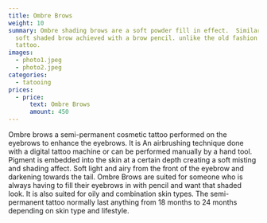```yaml
---
title: Ombre Brows
weight: 10
summary: Ombre shading brows are a soft powder fill in effect.  Similar to a
  soft shaded brow achieved with a brow pencil. unlike the old fashion block
  tattoo.
images:
  - photo1.jpeg
  - photo2.jpeg
categories:
  - tatooing
prices:
  - price:
      text: Ombre Brows
      amount: 450
---
```

Ombre brows a semi-permanent cosmetic tattoo performed on the eyebrows to enhance the eyebrows. It is An airbrushing  technique done with a digital tattoo machine or can be performed manually by a hand tool. Pigment is embedded into the skin at a certain depth creating a soft misting and shading affect. Soft light and airy from the front of the eyebrow and darkening towards the tail. Ombre Brows are suited for someone who is always having to fill their eyebrows in with pencil and want that shaded look. It is also suited for oily and combination skin types. The semi-permanent tattoo normally last anything from 18 months to 24 months depending on skin type and lifestyle.